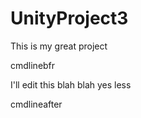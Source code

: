UnityProject3
=============

This is my great project

cmdlinebfr

I'll edit this blah blah yes less

cmdlineafter